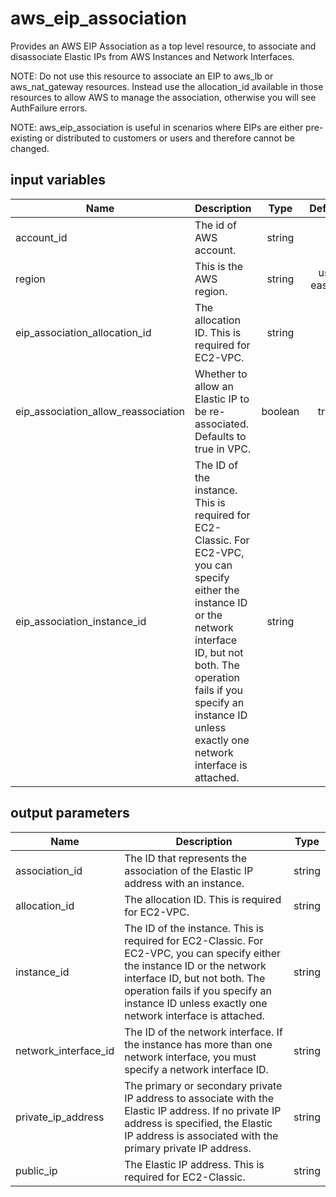 # aws_eip_association

Provides an AWS EIP Association as a top level resource, to associate and disassociate Elastic IPs from AWS Instances and Network Interfaces.

NOTE: Do not use this resource to associate an EIP to aws_lb or aws_nat_gateway resources. Instead use the allocation_id available in those resources to allow AWS to manage the association, otherwise you will see AuthFailure errors.

NOTE: aws_eip_association is useful in scenarios where EIPs are either pre-existing or distributed to customers or users and therefore cannot be changed.

## input variables

| Name | Description | Type | Default | Required |
|------|-------------|:----:|:-----:|:-----:|
|account_id|The id of AWS account.|string||Yes|
|region|This is the AWS region.|string|us-east-1|Yes|
|eip_association_allocation_id|The allocation ID. This is required for EC2-VPC.|string||Yes|
|eip_association_allow_reassociation|Whether to allow an Elastic IP to be re-associated. Defaults to true in VPC.|boolean|true|No|
|eip_association_instance_id|The ID of the instance. This is required for EC2-Classic. For EC2-VPC, you can specify either the instance ID or the network interface ID, but not both. The operation fails if you specify an instance ID unless exactly one network interface is attached.|string||Yes|

## output parameters

| Name | Description | Type |
|------|-------------|:----:|
|association_id|The ID that represents the association of the Elastic IP address with an instance.|string|
|allocation_id|The allocation ID. This is required for EC2-VPC.|string|
|instance_id|The ID of the instance. This is required for EC2-Classic. For EC2-VPC, you can specify either the instance ID or the network interface ID, but not both. The operation fails if you specify an instance ID unless exactly one network interface is attached.|string|
|network_interface_id|The ID of the network interface. If the instance has more than one network interface, you must specify a network interface ID.|string|
|private_ip_address|The primary or secondary private IP address to associate with the Elastic IP address. If no private IP address is specified, the Elastic IP address is associated with the primary private IP address.|string|
|public_ip|The Elastic IP address. This is required for EC2-Classic.|string|
